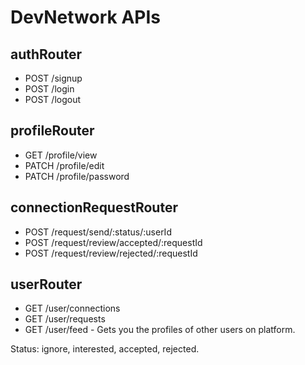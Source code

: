 # DevNetwork APIs

## authRouter
- POST /signup
- POST /login
- POST /logout

## profileRouter
- GET /profile/view
- PATCH /profile/edit
- PATCH /profile/password

## connectionRequestRouter
- POST /request/send/:status/:userId
- POST /request/review/accepted/:requestId
- POST /request/review/rejected/:requestId 

## userRouter
- GET /user/connections
- GET /user/requests
- GET /user/feed - Gets you the profiles of other users on platform.

Status: ignore, interested, accepted, rejected.